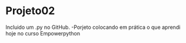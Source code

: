 # Projeto02 

Incluido um .py no GitHub.
-Porjeto colocando em prática o que aprendi hoje no curso Empowerpython